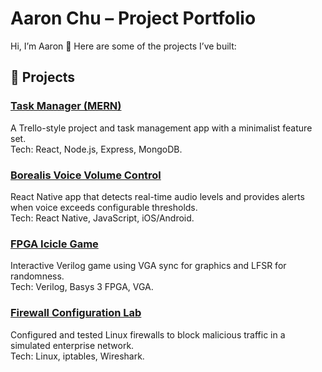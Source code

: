 # Aaron Chu – Project Portfolio

Hi, I’m Aaron 👋 Here are some of the projects I’ve built:

## 🚀 Projects

### [Task Manager (MERN)](https://github.com/AaronChu333/CSE-115-)
A Trello-style project and task management app with a minimalist feature set.  
Tech: React, Node.js, Express, MongoDB.

### [Borealis Voice Volume Control](https://github.com/AaronChu333/borealis-voice-volume-control)
React Native app that detects real-time audio levels and provides alerts when voice exceeds configurable thresholds.  
Tech: React Native, JavaScript, iOS/Android.

### [FPGA Icicle Game](https://github.com/AaronChu333/fpga-icicle-game)
Interactive Verilog game using VGA sync for graphics and LFSR for randomness.  
Tech: Verilog, Basys 3 FPGA, VGA.

### [Firewall Configuration Lab](https://github.com/AaronChu333/firewall-lab)
Configured and tested Linux firewalls to block malicious traffic in a simulated enterprise network.  
Tech: Linux, iptables, Wireshark.
